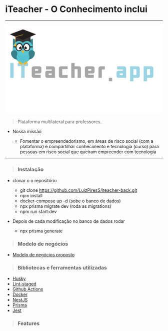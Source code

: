 # **iTeacher - O Conhecimento inclui**

---

![O Conhecimento inclui](./docs/assets/logogg.png)

> Plataforma multilateral para professores.

- Nossa missão

  - Fomentar o empreendedorismo, em áreas de risco social (com a plataforma) e compartilhar conhecimento e tecnologia (curso) para pessoas em risco social que queiram empreender com tecnologia

---

> ### Instalação

- clonar o o repositório

  - git clone https://github.com/LuizPiresS/iteacher-back.git
  - npm install
  - docker-compose up -d (sobe o banco de dados)
  - npx prisma migrate dev (roda as migrations)
  - npm run start:dev

- Depois de cada modificação no banco de dados rodar
  - npx prisma generate

> ### Modelo de negócios

- [Modelo de negócios proposto](https://miro.com/app/board/o9J_kqWCpbw=/)

> ### Bibliotecas e ferramentas utilizadas

- [Husky](https://github.com/typicode/husky)
- [Lint-staged](https://github.com/okonet/lint-staged)
- [Github Actions](https://github.com/features/actions)
- [Docker](https://www.docker.com/)
- [NestJS](https://nestjs.com/)
- [Prisma](https://www.prisma.io/)
- [Jest](https://jestjs.io/)

> ### Features
